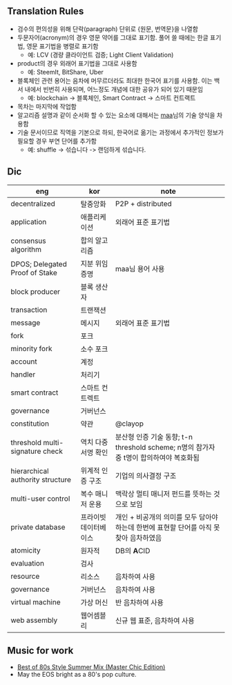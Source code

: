 ## Translation Rules

* 검수의 편의성을 위해 단락(paragraph) 단위로 {원문, 번역문}을 나열함
* 두문자어(acronym)의 경우 영문 약어를 그대로 표기함. 풀어 쓸 때에는 한글 표기법, 영문 표기법을 병렬로 표기함
    - 예: LCV (경량 클라이언트 검증; Light Client Validation)
* product의 경우 외래어 표기법을 그대로 사용함
    - 예: SteemIt, BitShare, Uber
* 블록체인 관련 용어는 음차에 머무르더라도 최대한 한국어 표기를 사용함. 이는 백서 내에서 빈번히 사용되며, 어느정도 개념에 대한 공유가 되어 있기 때문임
    - 예: blockchain -> 블록체인, Smart Contract -> 스마트 컨트랙트
* 목차는 마지막에 작업함
* 알고리즘 설명과 같이 순서화 할 수 있는 요소에 대해서는 [maa](https://steemit.com/@maa)님의 기술 양식을 차용함
* 기술 문서이므로 직역을 기본으로 하되, 한국어로 옮기는 과정에서 추가적인 정보가 필요할 경우 부연 단어를 추가함
    - 예: shuffle -> 섞습니다 -> 랜덤하게 섞습니다.

## Dic

|eng                            |kor                        |note|
|-------------------------------|---------------------------|----|
|decentralized                  |탈중앙화                    |P2P + distributed|
|application                    |애플리케이션                 |외래어 표준 표기법|
|consensus algorithm            |합의 알고리즘                ||
|DPOS; Delegated Proof of Stake |지분 위임 증명               |maa님 용어 사용|
|block producer                 |블록 생산자                 ||
|transaction                    |트랜잭션                   ||
|message                        |메시지                    |외래어 표준 표기법|
|fork                           |포크                         ||
|minority fork                  |소수 포크                  ||
|account                        |계정                         ||
|handler                        |처리기                        ||
|smart contract                 |스마트 컨트렉트               ||
|governance                     |거버넌스                       ||
|constitution                   |약관                        |@clayop|
|threshold multi-signature check|역치 다중서명 확인            |분산형 인증 기술 동향; t-n threshold scheme; n명의 참가자 중 t명이 합의하여야 복호화됨|
|hierarchical authority structure|위계적 인증 구조             |기업의 의사결정 구조|
|multi-user control             |복수 매니저 운용              |맥락상 멀티 매니저 펀드를 뜻하는 것으로 보임|
|private database               |프라이빗 데이터베이스        |개인 + 비공개의 의미를 모두 담아야 하는데 한번에 표현할 단어를 아직 못찾아 음차하였음|
|atomicity                      |원자적                        |DB의 **A**CID|
|evaluation                     |검사                         ||
|resource                       |리소스                        |음차하여 사용|
|governance                     |거버넌스                       |음차하여 사용|
|virtual machine                |가상 머신                       |반 음차하여 사용|
|web assembly                   |웹어셈블리                 |신규 웹 표준, 음차하여 사용|

## Music for work

- [Best of 80s Style Summer Mix (Master Chic Edition)](https://www.youtube.com/watch?v=V6UaJoGOW50)
- May the EOS bright as a 80's pop culture.